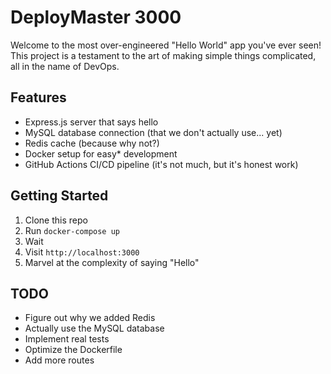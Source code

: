 # DeployMaster 3000

Welcome to the most over-engineered "Hello World" app you've ever seen! This project is a testament to the art of making simple things complicated, all in the name of DevOps.

## Features

- Express.js server that says hello
- MySQL database connection (that we don't actually use... yet)
- Redis cache (because why not?)
- Docker setup for easy* development
- GitHub Actions CI/CD pipeline (it's not much, but it's honest work)

## Getting Started

1. Clone this repo
2. Run `docker-compose up`
3. Wait
4. Visit `http://localhost:3000`
5. Marvel at the complexity of saying "Hello"

## TODO

- Figure out why we added Redis
- Actually use the MySQL database
- Implement real tests
- Optimize the Dockerfile
- Add more routes 

